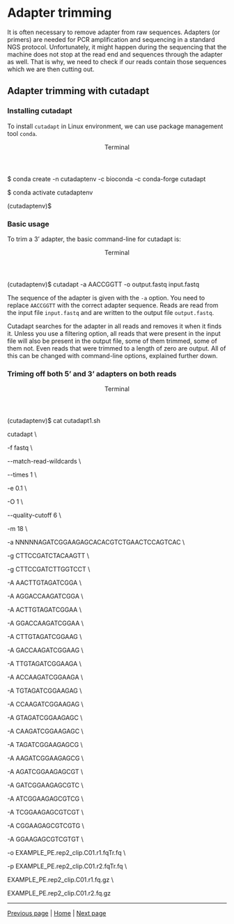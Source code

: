 # Adapter trimming

It is often necessary to remove adapter from raw sequences. Adapters (or primers) are needed for PCR amplification and sequencing in a standard NGS protocol. Unfortunately, it might happen during the sequencing that the machine does not stop at the read end and sequences through the adapter as well. That is why, we need to check if our reads contain those sequences which we are then cutting out.

## Adapter trimming with cutadapt


### Installing cutadapt

To install `cutadapt` in Linux environment, we can use package management tool `conda`. 

<div class="console">
  <header>
    <p>Terminal</p>
  </header>
  <div class="consolebody">
    <p>$ conda create -n cutadaptenv -c bioconda -c conda-forge cutadapt</p>
    <p>$ conda activate cutadaptenv</p>
    <p>(cutadaptenv)$</p>
  </div>
</div>

### Basic usage

To trim a 3’ adapter, the basic command-line for cutadapt is:

<div class="console">
  <header>
    <p>Terminal</p>
  </header>
  <div class="consolebody">
    <p>(cutadaptenv)$ cutadapt -a AACCGGTT -o output.fastq input.fastq</p>
  </div>
</div>

The sequence of the adapter is given with the `-a` option. You need to replace `AACCGGTT` with the correct adapter sequence. Reads are read from the input file `input.fastq` and are written to the output file `output.fastq`.

Cutadapt searches for the adapter in all reads and removes it when it finds it. Unless you use a filtering option, all reads that were present in the input file will also be present in the output file, some of them trimmed, some of them not. Even reads that were trimmed to a length of zero are output. All of this can be changed with command-line options, explained further down.

### Triming off both 5’ and 3’ adapters on both reads


<div class="console">
  <header>
    <p>Terminal</p>
  </header>
  <div class="consolebody">
    <p>(cutadaptenv)$ cat cutadapt1.sh</p>
    <p>cutadapt \  </p>
    <p> -f fastq \  </p>
    <p> --match-read-wildcards \  </p>
    <p>  --times 1 \  </p>
    <p>  -e 0.1 \  </p>
    <p>  -O 1 \  </p>
    <p>  --quality-cutoff 6 \  </p>
    <p>  -m 18 \  </p>
    <p>  -a NNNNNAGATCGGAAGAGCACACGTCTGAACTCCAGTCAC \  </p>
    <p>  -g CTTCCGATCTACAAGTT \  </p>
    <p>  -g CTTCCGATCTTGGTCCT \  </p>
    <p>  -A AACTTGTAGATCGGA \  </p>
    <p>  -A AGGACCAAGATCGGA \  </p>
    <p>  -A ACTTGTAGATCGGAA \  </p>
    <p>  -A GGACCAAGATCGGAA \  </p>
    <p>  -A CTTGTAGATCGGAAG \  </p>
    <p>  -A GACCAAGATCGGAAG \  </p>
    <p>  -A TTGTAGATCGGAAGA \  </p>
    <p>  -A ACCAAGATCGGAAGA \  </p>
    <p>  -A TGTAGATCGGAAGAG \  </p>
    <p>  -A CCAAGATCGGAAGAG \  </p>
    <p>  -A GTAGATCGGAAGAGC \  </p>
    <p>  -A CAAGATCGGAAGAGC \  </p>
    <p>  -A TAGATCGGAAGAGCG \  </p>
    <p>  -A AAGATCGGAAGAGCG \  </p>
    <p>  -A AGATCGGAAGAGCGT \  </p>
    <p>  -A GATCGGAAGAGCGTC \  </p>
    <p>  -A ATCGGAAGAGCGTCG \  </p>
    <p>  -A TCGGAAGAGCGTCGT \  </p>
    <p>  -A CGGAAGAGCGTCGTG \  </p>
    <p>  -A GGAAGAGCGTCGTGT \  </p>
    <p>  -o EXAMPLE_PE.rep2_clip.C01.r1.fqTr.fq \  </p>
    <p>  -p EXAMPLE_PE.rep2_clip.C01.r2.fqTr.fq \   </p>
    <p>  EXAMPLE_PE.rep2_clip.C01.r1.fq.gz \  </p>
    <p>  EXAMPLE_PE.rep2_clip.C01.r2.fq.gz  </p>
    </p>
  </div>
</div>

---

[Previous page](https://katarinagresova.github.io/DSIB01_2021/preprocessing/quality.html) | [Home](https://katarinagresova.github.io/DSIB01_2021/preprocessing/) | [Next page](https://katarinagresova.github.io/DSIB01_2021/preprocessing/second_quality.html)
